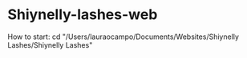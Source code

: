 # Shiynelly-lashes-web
How to start: cd "/Users/lauraocampo/Documents/Websites/Shiynelly Lashes/Shiynelly Lashes"